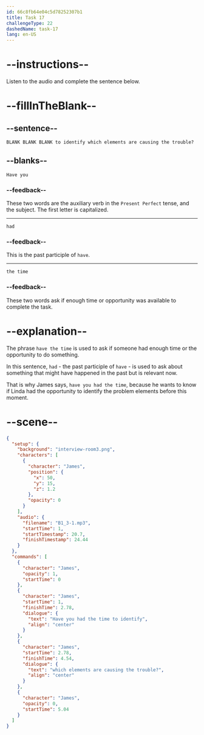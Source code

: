 ```yaml
---
id: 66c8fb64e04c5d78252307b1
title: Task 17
challengeType: 22
dashedName: task-17
lang: en-US
---
```

<!-- (Audio) James: Have you had the time to identify which elements are causing the trouble? -->

# --instructions--

Listen to the audio and complete the sentence below.

# --fillInTheBlank--

## --sentence--

`BLANK BLANK BLANK to identify which elements are causing the trouble?`

## --blanks--

`Have you`

### --feedback--

These two words are the auxiliary verb in the `Present Perfect` tense, and the subject. The first letter is capitalized.

---

`had`

### --feedback--

This is the past participle of `have`.

---

`the time`

### --feedback--

These two words ask if enough time or opportunity was available to complete the task.

# --explanation--

The phrase `have the time` is used to ask if someone had enough time or the opportunity to do something.

In this sentence, `had` - the past participle of `have` - is used to ask about something that might have happened in the past but is relevant now.

That is why James says, `have you had the time`, because he wants to know if Linda had the opportunity to identify the problem elements before this moment.

# --scene--

```json
{
  "setup": {
    "background": "interview-room3.png",
    "characters": [
      {
        "character": "James",
        "position": {
          "x": 50,
          "y": 15,
          "z": 1.2
        },
        "opacity": 0
      }
    ],
    "audio": {
      "filename": "B1_3-1.mp3",
      "startTime": 1,
      "startTimestamp": 20.7,
      "finishTimestamp": 24.44
    }
  },
  "commands": [
    {
      "character": "James",
      "opacity": 1,
      "startTime": 0
    },
    {
      "character": "James",
      "startTime": 1,
      "finishTime": 2.78,
      "dialogue": {
        "text": "Have you had the time to identify",
        "align": "center"
      }
    },
    {
      "character": "James",
      "startTime": 2.78,
      "finishTime": 4.54,
      "dialogue": {
        "text": "which elements are causing the trouble?",
        "align": "center"
      }
    },
    {
      "character": "James",
      "opacity": 0,
      "startTime": 5.04
    }
  ]
}
```
